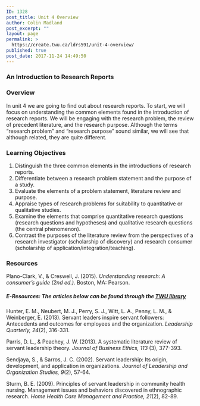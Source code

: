 ```yaml
---
ID: 1328
post_title: Unit 4 Overview
author: Colin Madland
post_excerpt: ""
layout: page
permalink: >
  https://create.twu.ca/ldrs591/unit-4-overview/
published: true
post_date: 2017-11-24 14:49:50
---
```

### An Introduction to Research Reports

### Overview

In unit 4 we are going to find out about research reports. To start, we will focus on understanding the common elements found in the introduction of research reports. We will be engaging with the research problem, the review of precedent literature, and the research purpose. Although the terms “research problem” and “research purpose” sound similar, we will see that although related, they are quite different.

### Learning Objectives

1. Distinguish the three common elements in the introductions of research reports.
2. Differentiate between a research problem statement and the purpose of a study.
3. Evaluate the elements of a problem statement, literature review and purpose.
4. Appraise types of research problems for suitability to quantitative or qualitative studies.
5. Examine the elements that comprise quantitative research questions (research questions and hypotheses) and qualitative research questions (the central phenomenon).
6. Contrast the purposes of the literature review from the perspectives of a research investigator (scholarship of discovery) and research consumer (scholarship of application/integration/teaching).

### Resources

Plano-Clark, V., &amp; Creswell, J. (2015). _Understanding research: A consumer’s guide (2nd ed.)._ Boston, MA: Pearson.

##### E-Resources: The articles below can be found through the <a href="https://www.twu.ca/library">TWU library</a>

Hunter, E. M., Neubert, M. J., Perry, S. J., Witt, L. A., Penny, L. M., &amp; Weinberger, E. (2013). Servant leaders inspire servant followers: Antecedents and outcomes for employees and the organization. _Leadership Quarterly, 24_(2), 316-331.

Parris, D. L., &amp; Peachey, J. W. (2013). A systematic literature review of servant leadership theory. _Journal of Business Ethics, 113_ (3), 377-393.

Sendjaya, S., &amp; Sarros, J. C. (2002). Servant leadership: Its origin, development, and application in organizations. _Journal of Leadership and Organization Studies, 9_(2), 57-64.

Sturm, B. E. (2009). Principles of servant leadership in community health nursing. Management issues and behaviors discovered in ethnographic research. _Home Health Care Management and Practice, 21_(2), 82-89.